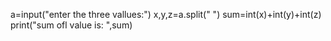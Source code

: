 a=input("enter the three vallues:")
x,y,z=a.split(" ")
sum=int(x)+int(y)+int(z)
print("sum ofl value is: ",sum)
